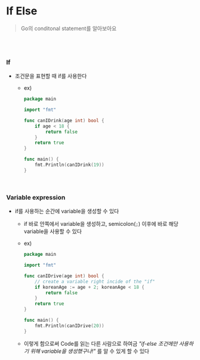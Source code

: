 # If Else

> Go의 conditonal statement를 알아보아요

<br>

<br>

### If

- 조건문을 표현할 때 if를 사용한다

  - ex)

    ```go
    package main
    
    import "fmt"
    
    func canIDrink(age int) bool {
    	if age < 18 {
    		return false
    	}
    	return true
    }
    
    func main() {
    	fmt.Println(canIDrink(19))
    }
    
    ```

<br>

### Variable expression

- if를 사용하는 순간에 variable을 생성할 수 있다

  - if 바로 안쪽에서 variable을 생성하고, semicolon(`;`) 이후에 바로 해당 variable을 사용할 수 있다

  - ex) 

    ```go
    package main
    
    import "fmt"
    
    func canIDrive(age int) bool {
    	// create a variable right incide of the "if"
    	if koreanAge := age + 2; koreanAge < 18 {
    		return false
    	}
    	return true
    }
    
    func main() {
    	fmt.Println(canIDrive(20))
    }
    ```

  - 이렇게 함으로써 Code를 읽는 다른 사람으로 하여금 *"if-else 조건에만 사용하기 위해 variable을 생성했구나!"* 를 알 수 있게 할 수 있다

